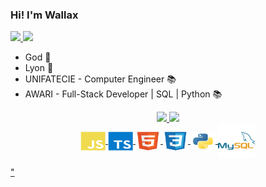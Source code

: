 ### Hi! I'm Wallax

<div>
  <a href="https://www.instagram.com/wallaxsf?igsh=ZzFwOWJsZjlhd2oz" target="_blank">
  <img src="https://img.shields.io/badge/-Instagram-%23E4405F?style=for-the-badge&logo=instagram&logoColor=white" target="_blank">
  </a>

  <a href="https://www.linkedin.com/in/wallax-figueiredo-41116b285/" target="_blank">
  <img src="https://img.shields.io/badge/-LinkedIn-%230077B5?style=for-the-badge&logo=linkedin&logoColor=white" target="_blank">
  </a> 
 </div>
 
- God 🙏
- Lyon 🦁
- UNIFATECIE - Computer Engineer 📚  
- AWARI - Full-Stack Developer | SQL | Python 📚 

<div align="center">

  <a href="https://github.com/WallCod">

  <img height="180em" src="https://github-readme-stats.vercel.app/api?username=WallCod&show_icons=true&theme=tokyonight&include_all_commits=true&count_private=true"/>

  <img height="180em" src="https://github-readme-stats.vercel.app/api/top-langs/?username=WallCod&layout=compact&langs_count=7&theme=tokyonight"/>
  <br/>

  <img align="center" alt="JS" height="30" width="40" src="https://raw.githubusercontent.com/devicons/devicon/master/icons/javascript/javascript-plain.svg">

  <img align="center" alt="TS" height="30" width="40" src="https://raw.githubusercontent.com/devicons/devicon/master/icons/typescript/typescript-plain.svg">

  <img align="center" alt="HTML" height="30" width="40" src="https://raw.githubusercontent.com/devicons/devicon/master/icons/html5/html5-original.svg">

  <img align="center" alt="CSS" height="30" width="40" src="https://raw.githubusercontent.com/devicons/devicon/master/icons/css3/css3-original.svg">

  <img align="center" alt="Python" height="30" width="40" src="https://raw.githubusercontent.com/devicons/devicon/master/icons/python/python-original.svg">

  <img align="center" alt="MYSQL" height="55" width="60" src="https://github.com/devicons/devicon/blob/master/icons/mysql/mysql-original-wordmark.svg">

</div>

"